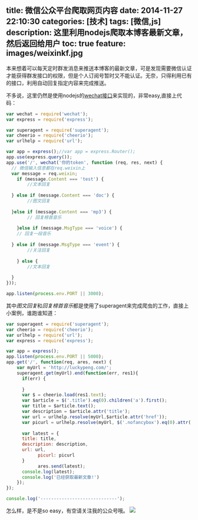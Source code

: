 title: 微信公众平台爬取网页内容
date: 2014-11-27 22:10:30
categories: [技术]
tags: [微信,js]
description: 这里利用nodejs爬取本博客最新文章，然后返回给用户
toc: true
feature: images/weixinkf.jpg
---
本来想着可以每天定时群发消息来推送本博客的最新文章，可是发现需要微信认证才能获得群发接口的权限，但是个人订阅号暂时又不能认证。无奈，只得利用已有的接口，利用自动回复指定内容来完成推送。

不多说，这里仍然是使用nodejs的[wechat接口](https://github.com/node-webot/wechat)来实现的，非常easy,直接上代码：
<!--more-->
``` javascript
var wechat = require('wechat');
var express = require('express');

var superagent = require('superagent');
var cheerio = require('cheerio');
var urlhelp = require('url');

var app = express();//var app = express.Router();
app.use(express.query());
app.use('/', wechat('你的token', function (req, res, next) {
  // 微信输入信息都在req.weixin上
  var message = req.weixin;
	if (message.Content === 'test') {
		//文本回复
    
  } else if (message.Content === 'doc') {
		//图文回复
    
  }else if (message.Content === 'mp3') {
		// 回复榜首音乐
		
	}else if (message.MsgType === 'voice') {
    // 回复一段音乐
    
  } else if (message.MsgType === 'event') {
		//关注回复
     
	} else {
		//文本回复
     
  }
}));

app.listen(process.env.PORT || 3000);
```

其中*图文回复*和*回复榜首音乐*都是使用了superagent来完成爬虫的工作，直接上小案例，谁跑谁知道：
``` javascript
var superagent = require('superagent');
var cheerio = require('cheerio');
var urlhelp = require('url');
var express = require('express');

var app = express();
app.listen(process.env.PORT || 5000);
app.get('/', function(req, ares, next) {
    var myUrl = 'http://luckypeng.com/';
    superagent.get(myUrl).end(function(err, res1){
      if(err) {
         
      } 
      var $ = cheerio.load(res1.text);
      var $article = $('.title').eq(0).children('a').first(); 
      var title = $article.text();
      var description = $article.attr('title');
      var url = urlhelp.resolve(myUrl,$article.attr('href'));
      var picurl = urlhelp.resolve(myUrl, $('.nofancybox').eq(0).attr('src')); 
      
      var latest = {
      title: title,
      description: description,
      url: url,
			picurl: picurl
      } 
			ares.send(latest);
      console.log(latest);     
      console.log('已经获取最新文章!')
    });
});

console.log('-----------------------------');
```

怎么样，是不是so easy，有空请关注我的公众号哦。
![](http://luckypeng.qiniudn.com/qrcode_for_gh_57a59748aef9_258.jpg)
